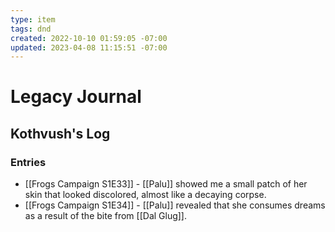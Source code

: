 ```yaml
---
type: item
tags: dnd
created: 2022-10-10 01:59:05 -07:00
updated: 2023-04-08 11:15:51 -07:00
---
```

# Legacy Journal
## Kothvush's Log

### Entries
- [[Frogs Campaign S1E33]] - [[Palu]] showed me a small patch of her skin that looked discolored, almost like a decaying corpse.
- [[Frogs Campaign S1E34]] - [[Palu]] revealed that she consumes dreams as a result of the bite from [[Dal Glug]].